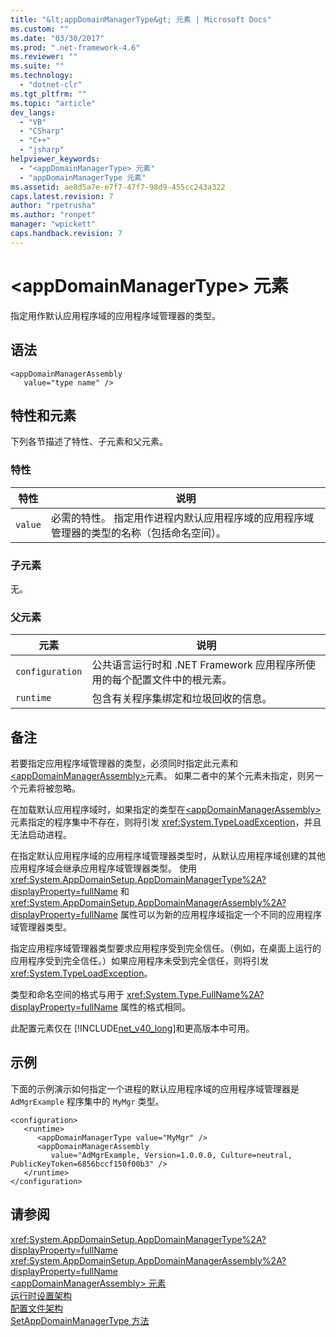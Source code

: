 ```yaml
---
title: "&lt;appDomainManagerType&gt; 元素 | Microsoft Docs"
ms.custom: ""
ms.date: "03/30/2017"
ms.prod: ".net-framework-4.6"
ms.reviewer: ""
ms.suite: ""
ms.technology: 
  - "dotnet-clr"
ms.tgt_pltfrm: ""
ms.topic: "article"
dev_langs: 
  - "VB"
  - "CSharp"
  - "C++"
  - "jsharp"
helpviewer_keywords: 
  - "<appDomainManagerType> 元素"
  - "appDomainManagerType 元素"
ms.assetid: ae8d5a7e-e7f7-47f7-98d9-455cc243a322
caps.latest.revision: 7
author: "rpetrusha"
ms.author: "ronpet"
manager: "wpickett"
caps.handback.revision: 7
---
```

# &lt;appDomainManagerType&gt; 元素
指定用作默认应用程序域的应用程序域管理器的类型。  
  
## 语法  
  
```  
<appDomainManagerAssembly   
   value="type name" />  
```  
  
## 特性和元素  
 下列各节描述了特性、子元素和父元素。  
  
### 特性  
  
|特性|说明|  
|--------|--------|  
|`value`|必需的特性。  指定用作进程内默认应用程序域的应用程序域管理器的类型的名称（包括命名空间）。|  
  
### 子元素  
 无。  
  
### 父元素  
  
|元素|说明|  
|--------|--------|  
|`configuration`|公共语言运行时和 .NET Framework 应用程序所使用的每个配置文件中的根元素。|  
|`runtime`|包含有关程序集绑定和垃圾回收的信息。|  
  
## 备注  
 若要指定应用程序域管理器的类型，必须同时指定此元素和 [\<appDomainManagerAssembly\>](../../../../../docs/framework/configure-apps/file-schema/runtime/appdomainmanagerassembly-element.md)元素。  如果二者中的某个元素未指定，则另一个元素将被忽略。  
  
 在加载默认应用程序域时，如果指定的类型在[\<appDomainManagerAssembly\>](../../../../../docs/framework/configure-apps/file-schema/runtime/appdomainmanagerassembly-element.md) 元素指定的程序集中不存在，则将引发 <xref:System.TypeLoadException>，并且无法启动进程。  
  
 在指定默认应用程序域的应用程序域管理器类型时，从默认应用程序域创建的其他应用程序域会继承应用程序域管理器类型。  使用 <xref:System.AppDomainSetup.AppDomainManagerType%2A?displayProperty=fullName> 和 <xref:System.AppDomainSetup.AppDomainManagerAssembly%2A?displayProperty=fullName> 属性可以为新的应用程序域指定一个不同的应用程序域管理器类型。  
  
 指定应用程序域管理器类型要求应用程序受到完全信任。（例如，在桌面上运行的应用程序受到完全信任。）如果应用程序未受到完全信任，则将引发 <xref:System.TypeLoadException>。  
  
 类型和命名空间的格式与用于 <xref:System.Type.FullName%2A?displayProperty=fullName> 属性的格式相同。  
  
 此配置元素仅在 [!INCLUDE[net_v40_long](../../../../../includes/net-v40-long-md.md)]和更高版本中可用。  
  
## 示例  
 下面的示例演示如何指定一个进程的默认应用程序域的应用程序域管理器是 `AdMgrExample` 程序集中的 `MyMgr` 类型。  
  
```  
<configuration>  
   <runtime>  
      <appDomainManagerType value="MyMgr" />  
      <appDomainManagerAssembly   
         value="AdMgrExample, Version=1.0.0.0, Culture=neutral, PublicKeyToken=6856bccf150f00b3" />  
   </runtime>  
</configuration>  
```  
  
## 请参阅  
 <xref:System.AppDomainSetup.AppDomainManagerType%2A?displayProperty=fullName>   
 <xref:System.AppDomainSetup.AppDomainManagerAssembly%2A?displayProperty=fullName>   
 [\<appDomainManagerAssembly\> 元素](../../../../../docs/framework/configure-apps/file-schema/runtime/appdomainmanagerassembly-element.md)   
 [运行时设置架构](../../../../../docs/framework/configure-apps/file-schema/runtime/index.md)   
 [配置文件架构](../../../../../docs/framework/configure-apps/file-schema/index.md)   
 [SetAppDomainManagerType 方法](../Topic/ICLRControl::SetAppDomainManagerType%20Method.md)